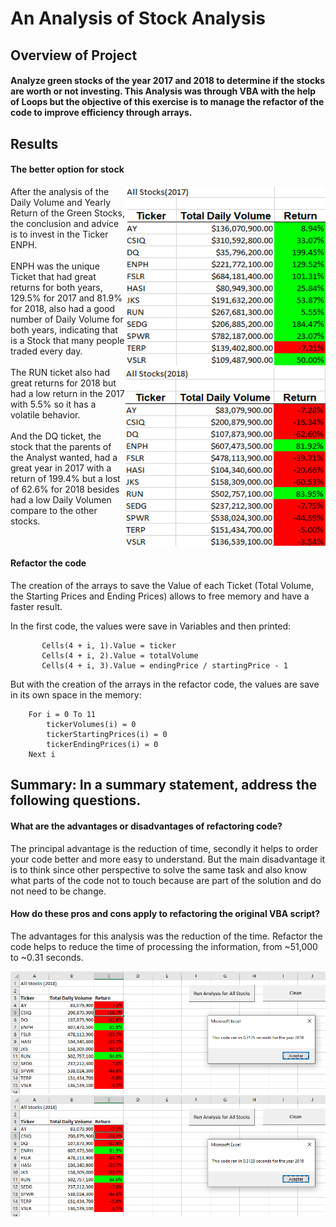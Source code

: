 # An Analysis of Stock Analysis

## Overview of Project
#### Analyze green stocks of the year 2017 and 2018 to determine if the stocks are worth or not investing. This Analysis was through VBA with the help of Loops but the objective of this exercise is to manage the refactor of the code to improve efficiency through arrays.

## Results

#### The better option for stock

<img align="right" src="https://github.com/KarlaPerezR/stock-analysis/blob/main/Resources/2017&2018.png" width="320" height="575">
After the analysis of the Daily Volume and Yearly Return of the Green Stocks, the conclusion and advice is to invest in the Ticker ENPH.
<br/><br/>ENPH was the unique Ticket that had great returns for both years, 129.5% for 2017 and 81.9% for 2018, also had a good number of Daily Volume for both years, indicating that is a Stock that many people traded every day.
<br/><br/>The RUN ticket also had great returns for 2018 but had a low return in the 2017 with 5.5% so it has a volatile behavior. 
<br/><br/>And the DQ ticket, the stock that the parents of the Analyst wanted, had a great year in 2017 with a return of 199.4% but a lost of 62.6% for 2018 besides had a low Daily Volumen compare to the other stocks.
<br clear="right"/>

#### Refactor the code

The creation of the arrays to save the Value of each Ticket (Total Volume, the Starting Prices and Ending Prices) allows to free memory and have a faster result.

In the first code, the values were save in Variables and then printed:

```
       Cells(4 + i, 1).Value = ticker
       Cells(4 + i, 2).Value = totalVolume
       Cells(4 + i, 3).Value = endingPrice / startingPrice - 1
```
But with the creation of the arrays in the refactor code, the values are save in its own space in the memory:

```
    For i = 0 To 11
        tickerVolumes(i) = 0
        tickerStartingPrices(i) = 0
        tickerEndingPrices(i) = 0
    Next i
```

## Summary: In a summary statement, address the following questions.
#### What are the advantages or disadvantages of refactoring code?

The principal advantage is the reduction of time, secondly it helps to order your code better and more easy to understand.
But the main disadvantage it is to think since other perspective to solve the same task and also know what parts of the code not to touch because are part of the solution and do not need to be change.

#### How do these pros and cons apply to refactoring the original VBA script?

The advantages for this analysis was the reduction of the time.
Refactor the code helps to reduce the time of processing the information, from ~51,000 to ~0.31 seconds.

![](https://github.com/KarlaPerezR/stock-analysis/blob/main/Resources/VBA_Challenge_2018.png)
![](https://github.com/KarlaPerezR/stock-analysis/blob/main/Resources/VBA_Challenge_2018.png)

